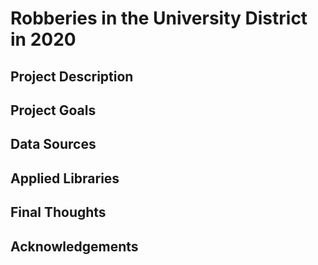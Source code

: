 # Robberies in the University District in 2020

## Project Description




## Project Goals



## Data Sources




## Applied Libraries




## Final Thoughts




## Acknowledgements
